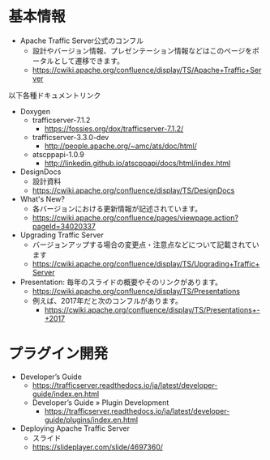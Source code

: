 

# 基本情報
- Apache Traffic Server公式のコンフル
  - 設計やバージョン情報、プレゼンテーション情報などはこのページをポータルとして遷移できます。
  - https://cwiki.apache.org/confluence/display/TS/Apache+Traffic+Server

以下各種ドキュメントリンク

- Doxygen
  - trafficserver-7.1.2
    - https://fossies.org/dox/trafficserver-7.1.2/
  - trafficserver-3.3.0-dev
    - http://people.apache.org/~amc/ats/doc/html/
  - atscppapi-1.0.9
    - http://linkedin.github.io/atscppapi/docs/html/index.html
- DesignDocs
  - 設計資料
  - https://cwiki.apache.org/confluence/display/TS/DesignDocs
- What's New?
  - 各バージョンにおける更新情報が記述されています。
  - https://cwiki.apache.org/confluence/pages/viewpage.action?pageId=34020337
- Upgrading Traffic Server
  - バージョンアップする場合の変更点・注意点などについて記載されています
  - https://cwiki.apache.org/confluence/display/TS/Upgrading+Traffic+Server
- Presentation: 毎年のスライドの概要やそのリンクがあります。
  - https://cwiki.apache.org/confluence/display/TS/Presentations
  - 例えば、2017年だと次のコンフルがあります。
    - https://cwiki.apache.org/confluence/display/TS/Presentations+-+2017

# プラグイン開発
- Developer’s Guide
  - https://trafficserver.readthedocs.io/ja/latest/developer-guide/index.en.html
  - Developer’s Guide » Plugin Development
    - https://trafficserver.readthedocs.io/ja/latest/developer-guide/plugins/index.en.html
- Deploying Apache Traffic Server
  - スライド
  - https://slideplayer.com/slide/4697360/
